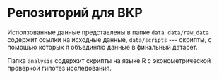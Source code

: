 # Репозиторий для ВКР

Исползованные данные представлены в папке `data`. `data/raw_data` содержит ссылки на исходные данные, `data/scripts` --- скрипты, с помощью которых я объединяю данные в финальный датасет.

Папка `analysis` содержит скрипты на языке R с эконометрической проверкой гипотез исследования.